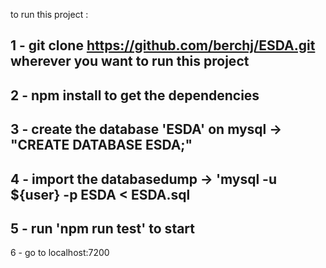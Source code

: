 to run this project : 

1 -  git clone https://github.com/berchj/ESDA.git wherever you want to run this project
--
2 -  npm install to get the dependencies
--
3 -  create the database 'ESDA' on mysql -> "CREATE DATABASE ESDA;"
--
4 -  import the databasedump -> 'mysql -u ${user} -p ESDA < ESDA.sql 
--
5 -  run 'npm run test' to start 
--
6 -  go to localhost:7200